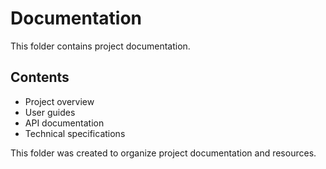 # Documentation

This folder contains project documentation.

## Contents

- Project overview
- User guides
- API documentation
- Technical specifications

This folder was created to organize project documentation and resources.
